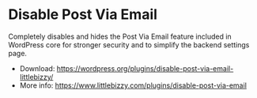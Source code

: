 # Disable Post Via Email

Completely disables and hides the Post Via Email feature included in WordPress core for stronger security and to simplify the backend settings page. 

* Download: https://wordpress.org/plugins/disable-post-via-email-littlebizzy/
* More info: https://www.littlebizzy.com/plugins/disable-post-via-email
